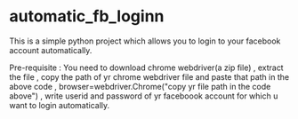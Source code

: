# automatic_fb_loginn
This is a simple python project which allows you to login to your facebook account automatically.

Pre-requisite :
You need to download chrome webdriver(a zip file) ,
extract the file ,
copy the path of yr chrome webdriver file and paste that path in the above code ,
browser=webdriver.Chrome("copy yr file path in the code above") ,
write userid and password of yr faceboook account for which u want to login automatically.
